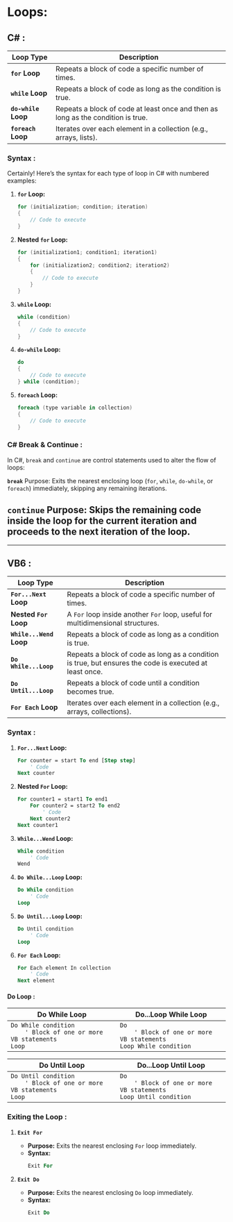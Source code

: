 # Loops:

## C# :


| **Loop Type**       | **Description**                                           |
|---------------------|-----------------------------------------------------------|
| **`for` Loop**      | Repeats a block of code a specific number of times.      |
| **`while` Loop**    | Repeats a block of code as long as the condition is true. |
| **`do-while` Loop** | Repeats a block of code at least once and then as long as the condition is true. |
| **`foreach` Loop**  | Iterates over each element in a collection (e.g., arrays, lists). |


### Syntax :

Certainly! Here’s the syntax for each type of loop in C# with numbered examples:

1. **`for` Loop:**
   ```csharp
   for (initialization; condition; iteration)
   {
       // Code to execute
   }
   ```

2. **Nested `for` Loop:**
   ```csharp
   for (initialization1; condition1; iteration1)
   {
       for (initialization2; condition2; iteration2)
       {
           // Code to execute
       }
   }
   ```

3. **`while` Loop:**
   ```csharp
   while (condition)
   {
       // Code to execute
   }
   ```

4. **`do-while` Loop:**
   ```csharp
   do
   {
       // Code to execute
   } while (condition);
   ```

5. **`foreach` Loop:**
   ```csharp
   foreach (type variable in collection)
   {
       // Code to execute
   }
   ```

### C# Break & Continue :

In C#, `break` and `continue` are control statements used to alter the flow of loops:

**`break`**
Purpose: Exits the nearest enclosing loop (`for`, `while`, `do-while`, or `foreach`) immediately, skipping any remaining iterations.

**`continue`**
Purpose: Skips the remaining code inside the loop for the current iteration and proceeds to the next iteration of the loop.
---
---
## VB6 :


| **Loop Type**       | **Description**                                               |
|---------------------|---------------------------------------------------------------|
| **`For...Next` Loop** | Repeats a block of code a specific number of times.          |
| **Nested `For` Loop** | A `For` loop inside another `For` loop, useful for multidimensional structures. |
| **`While...Wend` Loop** | Repeats a block of code as long as a condition is true.      |
| **`Do While...Loop`** | Repeats a block of code as long as a condition is true, but ensures the code is executed at least once. |
| **`Do Until...Loop`** | Repeats a block of code until a condition becomes true.       |
| **`For Each` Loop** | Iterates over each element in a collection (e.g., arrays, collections). |

### Syntax :

1. **`For...Next` Loop:**
   ```vb
   For counter = start To end [Step step]
       ' Code
   Next counter
   ```

2. **Nested `For` Loop:**
   ```vb
   For counter1 = start1 To end1
       For counter2 = start2 To end2
           ' Code
       Next counter2
   Next counter1
   ```

3. **`While...Wend` Loop:**
   ```vb
   While condition
       ' Code
   Wend
   ```

4. **`Do While...Loop` Loop:**
   ```vb
   Do While condition
       ' Code
   Loop
   ```

5. **`Do Until...Loop` Loop:**
   ```vb
   Do Until condition
       ' Code
   Loop
   ```

6. **`For Each` Loop:**
   ```vb
   For Each element In collection
       ' Code
   Next element
   ```

#### Do Loop :


| **Do While** Loop                    | **Do...Loop While** Loop             |
|--------------------------------------|--------------------------------------|
| `Do While condition` <br> `    ' Block of one or more VB statements` <br> `Loop` | `Do` <br> `    ' Block of one or more VB statements` <br> `Loop While condition` |

| **Do Until** Loop                    | **Do...Loop Until** Loop             |
|--------------------------------------|--------------------------------------|
| `Do Until condition` <br> `    ' Block of one or more VB statements` <br> `Loop` | `Do` <br> `    ' Block of one or more VB statements` <br> `Loop Until condition` |

### Exiting the Loop :

1. **`Exit For`**
   - **Purpose:** Exits the nearest enclosing `For` loop immediately.
   - **Syntax:**
     ```vb
     Exit For
     ```

2. **`Exit Do`**
   - **Purpose:** Exits the nearest enclosing `Do` loop immediately.
   - **Syntax:**
     ```vb
     Exit Do
     ```